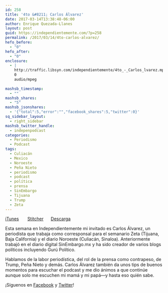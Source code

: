 ```yaml
---
id: 258
title: '4to &#8211; Carlos Álvarez'
date: 2017-03-14T13:38:48-06:00
author: Enrique Quezada-Llanes
layout: post
guid: https://independientemente.com/?p=258
permalink: /2017/03/14/4to-carlos-alvarez/
hefo_before:
  - "0"
hefo_after:
  - "0"
enclosure:
  - |
    http://traffic.libsyn.com/independientemente/4to_-_Carlos_lvarez.mp3
    0
    audio/mpeg
    
mashsb_timestamp:
  - ""
mashsb_shares:
  - "5"
mashsb_jsonshares:
  - '{"total":5,"error":"","facebook_shares":5,"twitter":0}'
sq_sidebar_layout:
  - right_sidebar
mashsb_twitter_handle:
  - indepenpodcast
categories:
  - Periodismo
  - Podcast
tags:
  - Culiacán
  - Mexico
  - Noroeste
  - Peña Nieto
  - periodismo
  - podcast
  - política
  - prensa
  - SinEmbargo
  - Tijuana
  - Trump
  - Zeta
---
```

[iTunes](https://itunes.apple.com/us/podcast/independientemente/id1205770233?mt=2#episodeGuid=6c547effb4f5306e3bb21862e5d25f4b)       [Stitcher](http://www.stitcher.com/s?eid=49436174&refid=stpr)      [Descarga](http://traffic.libsyn.com/independientemente/4to_-_Carlos_lvarez.mp3)

Esta semana en Independientemente mi invitado es Carlos Álvarez, un periodista que trabaja como corresponsal para el semanario Zeta (Tijuana, Baja California) y el diario Noroeste (Culiacán, Sinaloa). Anteriormente trabajó en el diario digital SinEmbargo.mx y ha sido creador de varios blogs políticos incluyendo Gurú Político.

Hablamos de la labor periodística, del rol de la prensa como contrapeso, de Trump, Peña Nieto y demás. Carlos Álvarez también da unos tips de buenos momentos para escuchar el podcast y me dio ánimos a que continúe aunque solo me escuchen mi mamá y mi papá—y hasta eso quién sabe.

¡Síguenos en [Facebook](https://facebook.com/indpndntmente) y [Twitter](https://twitter.com/indepenpodcast)!